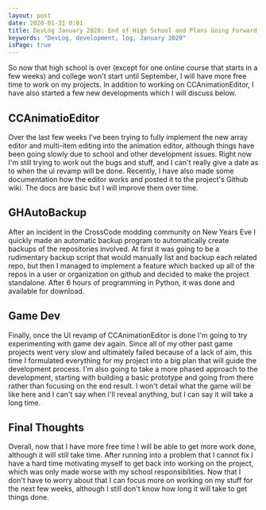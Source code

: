 ```yaml
---
layout: post
date: 2020-01-31 0:01
title: DevLog January 2020: End of High School and Plans Going Forward
keywords: "DevLog, development, log, January 2020"
isPage: true
---
```


So now that high school is over (except for one online course that starts in a few weeks) and college won't start until September, I will have more free time to work on my projects. In addition to working on CCAnimationEditor, I have also started a few new developments which I will discuss below.

## CCAnimatioEditor
Over the last few weeks I've been trying to fully implement the new array editor and multi-item editing into the animation editor, although things have been going slowly due to school and other development issues. Right now I'm still trying to work out the bugs and stuff, and I can't really give a date as to when the ui revamp will be done. Recently, I have also made some documentation how the editor works and posted it to the project's Github wiki. The docs are basic but I will improve them over time.

## GHAutoBackup
After an incident in the CrossCode modding community on New Years Eve I quickly made an automatic backup program to automatically create backups of the repositories involved. At first it was going to be a rudimentary backup script that would manually list and backup each related repo, but then I managed to implement a feature which backed up all of the repos in a user or organization on github and decided to make the project standalone. After 6 hours of programming in Python, it was done and available for download. 

## Game Dev
Finally, once the UI revamp of CCAnimationEditor is done I'm going to try experimenting with game dev again. Since all of my other past game projects went very slow and ultimately failed because of a lack of aim, this time I formulated everything for my project into a big plan that will guide the development process. I'm also going to take a more phased approach to the development, starting with building a basic prototype and going from there rather than focusing on the end result. I won't detail what the game will be like here and I can't say when I'll reveal anything, but I can say it will take a long time.

## Final Thoughts
Overall, now that I have more free time I will be able to get more work done, although it will still take time. After running into a problem that I cannot fix I have a hard time motivating myself to get back into working on the project, which was only made worse with my school responsibilities. Now that I don't have to worry about that I can focus more on working on my stuff for the next few weeks, although I still don't know how long it will take to get things done.